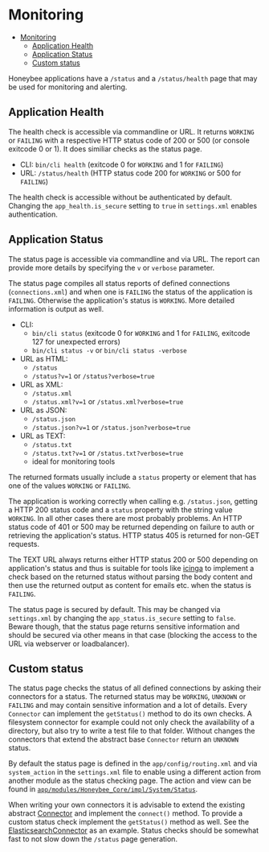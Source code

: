# Monitoring

- [Monitoring](#monitoring)
  - [Application Health](#application-health)
  - [Application Status](#application-status)
  - [Custom status](#custom-status)

Honeybee applications have a `/status` and a `/status/health` page that may be used for monitoring and alerting.

## Application Health

The health check is accessible via commandline or URL. It returns `WORKING` or `FAILING` with a respective HTTP status code of 200 or 500 (or console exitcode 0 or 1). It does similiar checks as the status page.

- CLI: ```bin/cli health``` (exitcode 0 for `WORKING` and 1 for `FAILING`)
- URL: ```/status/health``` (HTTP status code 200 for `WORKING` or 500 for `FAILING`)

The health check is accessible without be authenticated by default. Changing the ```app_health.is_secure``` setting to `true` in `settings.xml` enables authentication.

## Application Status

The status page is accessible via commandline and via URL. The report can provide more details by specifying the `v` or `verbose` parameter.

The status page compiles all status reports of defined connections (`connections.xml`) and when one is `FAILING` the status of the application is `FAILING`. Otherwise the application's status is `WORKING`. More detailed information is output as well.

- CLI:
    - ```bin/cli status``` (exitcode 0 for `WORKING` and 1 for `FAILING`, exitcode 127 for unexpected errors)
    - ```bin/cli status -v``` or ```bin/cli status -verbose```
- URL as HTML:
    - ```/status```
    - ```/status?v=1``` or ```/status?verbose=true```
- URL as XML:
    - ```/status.xml```
    - ```/status.xml?v=1``` or ```/status.xml?verbose=true```
- URL as JSON:
    - ```/status.json```
    - ```/status.json?v=1``` or ```/status.json?verbose=true```
- URL as TEXT:
    - ```/status.txt```
    - ```/status.txt?v=1``` or ```/status.txt?verbose=true```
    - ideal for monitoring tools

The returned formats usually include a `status` property or element that has one of the values `WORKING` or `FAILING`.

The application is working correctly when calling e.g. ```/status.json```, getting a HTTP 200 status code and a `status` property with the string value `WORKING`. In all other cases there are most probably problems. An HTTP status code of 401 or 500 may be returned depending on failure to auth or retrieving the application's status. HTTP status 405 is returned for non-GET requests.

The TEXT URL always returns either HTTP status 200 or 500 depending on application's status and thus is suitable for tools like [icinga](https://www.icinga.org/) to implement a check based on the returned status without parsing the body content and then use the returned output as content for emails etc. when the status is `FAILING`.

The status page is secured by default. This may be changed via `settings.xml` by changing the ```app_status.is_secure``` setting to `false`. Beware though, that the status page returns sensitive information and should be secured via other means in that case (blocking the access to the URL via webserver or loadbalancer).

## Custom status

The status page checks the status of all defined connections by asking their connectors for a status. The returned status may be `WORKING`, `UNKNOWN` or `FAILING` and may contain sensitive information and a lot of details. Every `Connector` can implement the ```getStatus()``` method to do its own checks. A filesystem connector for example could not only check the availability of a directory, but also try to write a test file to that folder. Without changes the connectors that extend the abstract base `Connector` return an `UNKNOWN` status.

By default the status page is defined in the `app/config/routing.xml` and via ```system_action``` in the `settings.xml` file to enable using a different action from another module as the status checking page. The action and view can be found in [```app/modules/Honeybee_Core/impl/System/Status```](../app/modules/Honeybee_Core/impl/System/Status).

When writing your own connectors it is advisable to extend the existing abstract [Connector](https://github.com/honeybee/honeybee/blob/master/src/Infrastructure/DataAccess/Connector/Connector.php) and implement the `connect()` method. To provide a custom status check implement the ```getStatus()``` method as well. See the [ElasticsearchConnector](https://github.com/honeybee/honeybee/blob/master/src/Infrastructure/DataAccess/Connector/ElasticsearchConnector.php#L26) as an example. Status checks should be somewhat fast to not slow down the `/status` page generation.
